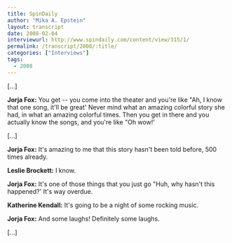 ```yaml
---
title: SpinDaily 
author: "Mika A. Epstein"
layout: transcript
date: 2008-02-04
interviewurl: http://www.spindaily.com/content/view/315/1/
permalink: /transcript/2008/:title/
categories: ["Interviews"]
tags:
  - 2008
---
```


[...]

**Jorja Fox:** You get -- you come into the theater and you're like "Ah, I know that one song, it'll be great' Never mind what an amazing colorful story she had, in what an amazing colorful times. Then you get in there and you actually know the songs, and you're like "Oh wow!'

[...]

**Jorja Fox:** It's amazing to me that this story hasn't been told before, 500 times already.

**Leslie Brockett:** I know.

**Jorja Fox:** It's one of those things that you just go "Huh, why hasn't this happened?' It's way overdue.

**Katherine Kendall:** It's going to be a night of some rocking music.

**Jorja Fox:** And some laughs! Definitely some laughs.

[...]  